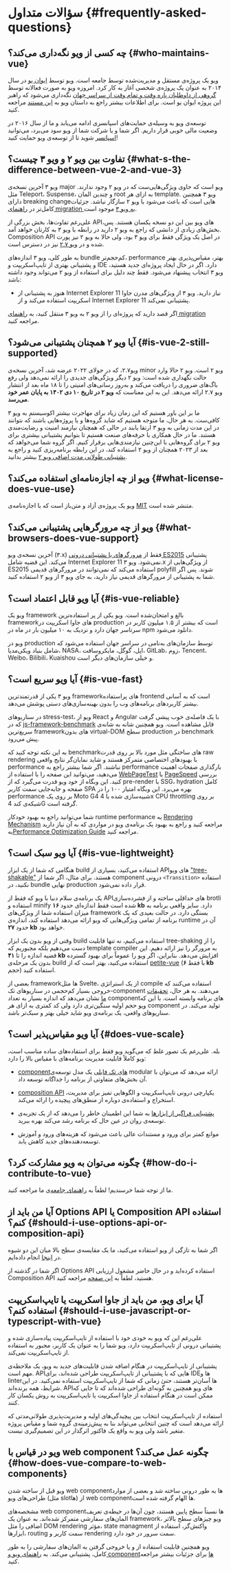 # سؤالات متداول {#frequently-asked-questions}

## چه کسی از ویو نگه‌داری می‌کند؟ {#who-maintains-vue}

ویو یک پروژه‌ی مستقل و مدیریت‌شده توسط جامعه است. ویو توسط [ایوان یو](https://twitter.com/youyuxi) در سال ۲۰۱۴ به عنوان یک پروژه‌ی شخصی آغاز به کار کرد. امروزه ویو به صورت فعالانه توسط [گروهی از داوطلبان پاره وقت و تمام وقت از سراسر جهان](/about/team) نگه‌داری می‌شود که راهبر این پروژه ایوان یو است. برای اطلاعات بیشتر راجع به داستان ویو به [این مستند](https://www.youtube.com/watch?v=OrxmtDw4pVI) مراجعه کنید.

توسعه‌ی ویو به وسیله‌ی حمایت‌های اسپانسری ادامه می‌یابد و ما از سال ۲۰۱۶ در وضعیت مالی خوبی قرار داریم. اگر شما و یا شرکت شما از ویو سود می‌برد، می‌توانید [اسپانسر](/sponsor/) شوید تا از توسعه‌ی ویو حمایت کنید!

## تفاوت بین ویو ۲ و ویو ۳ چیست؟ {#what-s-the-difference-between-vue-2-and-vue-3}

ویو ۳ آخرین نسخه‌ی major ویو است که حاوی ویژگی‌هایی‌ست که در ویو ۲ وجود ندارند. مثل Teleport، Suspense، و چندین المان root به ازای هر template. ویو ۳ همچنین دارای breaking changeهایی است که باعث می‌شود با ویو ۲ سازگار نباشد. جزئیات کامل‌تر در [راهنمای migration به ویو ۳](https://v3-migration.vuejs.org/) موجود است.

علی‌رغم تفاوت‌ها، بخش بزرگی از APIهای ویو بین این دو نسخه یکسان هستند. پس، بخش‌های زیادی از دانشی که راجع به ویو ۲ دارید در رابطه با ویو ۳ به کارتان خواهد آمد. Composition API در اصل یک ویژگی فقط برای ویو ۳ بود، ولی حالا به ویو ۲ نیز پورت شده و در [ویو ۲.۷](https://github.com/vuejs/vue/blob/main/CHANGELOG.md#270-2022-07-01) نیز در دسترس است.

به طور کلی، ویو ۳ اندازه‌های bundle کم‌حجم‌تر، performance بهتر، مقیاس‌پذیری بهتر و پشتیبانی بهتری از تایپ‌اسکریپت و IDE دارد. اگر در حال ایجاد پروژه‌ای جدید هستید، ویو ۳ انتخاب پیشنهاد می‌شود. فقط چند دلیل برای استفاده از ویو ۲ می‌تواند وجود داشته باشد:

- هنوز به پشتیبانی از Internet Explorer 11 نیاز دارید. ویو ۳ از ویژگی‌های مدرن جاوا اسکریپت استفاده می‌کند و از Internet Explorer 11 پشتیبانی نمی‌کند.

اگر قصد دارید که پروژه‌ای را از ویو ۲ به ویو ۳ منتقل کنید، به [راهنمای migration](https://v3-migration.vuejs.org/) مراجعه کنید.

## آیا ویو ۲ همچنان پشتیبانی می‌شود؟ {#is-vue-2-still-supported}

ویو۲.۷، که در جولای ۲۰۲۲ عرضه شد، آخرین نسخه‌ی minor ویو ۲ است. ویو ۲ حالا وارد حالت نگهداری شده است: ویو ۲ دیگر ویژگی‌های جدیدی را ارائه نمی‌دهد ولی رفع باگ‌های ضروری را دریافت می‌کند و به‌روز رسانی‌های امنیتی را تا ۱۸ ماه بعد از انتشار ویو ۲.۷ ارائه می‌دهد. این به این معناست که **ویو ۲ در تاریخ ۱۰ دی ۱۴۰۲ به پایان عمر خود می‌رسد**.

ما بر این باور هستیم که این زمان زیاد برای مهاجرت بیشتر اکوسیستم به ویو ۳ کافی‌ست.
به هر حال، ما متوجه هستیم که شاید گروه‌ها و یا پروژه‌هایی باشند که نتوانند در این مدت زمانی به ویو ۳ ارتقا یابند در حالی که همچنان نیازمند امنیت و رضایت‌مندی هستند. ما در حال همکاری با حرفه‌های صنعت هستیم تا بتوانیم پشتیبانی بیشتری برای ویو ۲ برای گروه‌هایی با این‌چنین نیازمندی‌هایی برقرار کنیم. اگر گروه شما می‌خواهد که بعد از ۲۰۲۳ همچنان از ویو ۲ استفاده کند، در این رابطه برنامه‌ریزی کنید و راجع به [پشتیبانی طولانی مدت اضافی ویو ۲](https://v2.vuejs.org/lts/) بیشتر بدانید.

## ویو از چه اجازه‌نامه‌ای استفاده می‌کند؟ {#what-license-does-vue-use}

ویو یک پروژه‌ی آزاد و متن‌باز است که با اجازه‌نامه‌ی [MIT](https://opensource.org/licenses/MIT) متنشر شده است.

## ویو از چه مرورگرهایی پشتیبانی می‌کند؟ {#what-browsers-does-vue-support}

آخرین نسخه‌ی ویو (۳.x) فقط از [مرورگرهای با پشتیبانی درونی ES2015](https://caniuse.com/es6) پشتیبانی می‌کند. این قضیه شامل Internet Explorer 11 نمی‌شود. ویو ۳.x از ویژگی‌هایی از ES2015 استفاده می‌کند که نمی‌توانند در مرورگرهای قدیمی polyfill شوند. پس اگر شما به پشتیبانی از مرورگرهای قدیمی نیاز دارید، به جای ویو ۳ از ویو ۲ استفاده کنید.

## آیا ویو قابل اعتماد است؟ {#is-vue-reliable}

ویو یک framework بالغ و امتحان‌شده است. ویو یکی از پر استفاده‌ترین frameworkهای جاوا اسکریپت در production است که بیشتر از ۱.۵ میلیون کاربر در سرتاسر جهان دارد و نزدیک به ۱۰ میلیون بار در ماه در npm دانلود می‌شود.

ویو در production توسط سازمان‌های به‌نامی در سراسر جهان استفاده می‌شود که شامل بنیاد ویکی‌مدیا، NASA، اپل، گوگل، مایکروسافت، GitLab، زوم، Tencent، Weibo، Bilibili، Kuaishou و خیلی سازمان‌های دیگر است.

## آیا ویو سریع است؟ {#is-vue-fast}

ویو ۳ یکی از قدرتمندترین frameworkهای پراستفاده frontend است که به آسانی بیشتر کاربردهای برنامه‌های وب را بدون بهینه‌سازی‌های دستی پوشش می‌دهد.

در سناریوهای stress-test، ویو از React و Angular با یک فاصله‌ی خوب پیشی گرفت که در [js-framework-benchmark](https://krausest.github.io/js-framework-benchmark/current.html) قابل مشاهده است. ویو همچنین شانه به شانه‌ی سریع‌ترین frameworkهای بدون virtual-DOM سطح production در benchmark پیش می‌رود.

به این نکته توجه کنید که benchmarkهای ساختگی مثل مورد بالا بر روی قدرت raw rendering با بهبودهای اختصاصی متمرکز هستند و شاید نمایان‌گر نتایج واقعی performance نباشند. اگر شما بیشتر راجع به performance بارگذاری صفحات اهمیت می‌دهید، می‌توانید این صفحه را  با استفاده از [WebPageTest](https://www.webpagetest.org/lighthouse) یا [PageSpeed](https://pagespeed.web.dev/) بررسی کنید. این وبگاه از خود ویو قدرت می‌گیرد که از pre-render با SSG، hydration کامل صفحه و جابه‌جایی سمت کاربر SPA بهره می‌برد. این وبگاه امتیاز ۱۰۰ را در performance بر روی یک Moto G4 شبیه‌سازی شده با 4x CPU throttling بر روی شبکه‌ی کند 4G گرفته است.

شما می‌توانید راجع به بهبود خودکار runtime performance به [Rendering Mechanism](/guide/extras/rendering-mechanism) مراجعه کنید و راجع به بهبود یک برنامه‌ی ویو در مواردی که به آن نیاز دارید به[Performance Optimization Guide](/guide/best-practices/performance) مراجعه کنید.

## آیا ویو سبک است؟ {#is-vue-lightweight}

هنگامی که شما از یک ابزار build استفاده می‌کنید، بسیاری از APIهای ویو ["tree-shakable"](https://developer.mozilla.org/en-US/docs/Glossary/Tree_shaking) هستند. برای مثال، اگر شما از component درونی `<Transition>` استفاده نکنید، در bundle نهایی production قرار داده نمی‌شود.

یک برنامه‌ی سلام دنیا با ویو که فقط از APIهای حداقلی ساخته و از فشرده‌سازی brotli استفاده و minify شده است فقط اندازه‌ای حدود **۱۶ kb** دارد. سایز واقعی برنامه به میزان استفاده شما از ویژگی‌های framework بستگی دارد. در حالت بعیدی که یک برنامه از تمامی ویژگی‌هایی که ویو ارائه می‌دهد استفاده کند، اندازه‌ی runtime آن در حدود **۲۷ kb** خواهد بود.

وقتی از ویو بدون یک ابزار build استفاده می‌کنیم، نه تنها قابلیت tree-shaking را از دست می‌دهیم بلکه مجبوریم که template compiler به مرورگر را نیز ارائه دهیم. این قضیه اندازه را تا **۴۱ kb** افزایش می‌دهد. بنابراین، اگر ویو را عموماً برای بهبود گسترده بدون یک مرحله‌ی build استفاده می‌کنید، بهتر است که از [petite-vue](https://github.com/vuejs/petite-vue) (با فقط **۶ kb** حجم) استفاده کنید.

بعضی از frameworkها مثل Svelte، از یک استراتژی compile استفاده می‌کنند که خروجی بسیار کم‌حجمی در سناریوهای تک-component می‌دهند. به هر حال، [تحقیقات ما](https://github.com/yyx990803/vue-svelte-size-analysis) نشان می‌دهد که اندازه بسیار به تعداد componentهای برنامه وابسته است. با این که ویو حجم اولیه سنگین‌تری دارد ولی کد کمتری به ازای هر component تولید می‌کند. در سناریوهای واقعی، یک برنامه‌ی ویو شاید خیلی بهتر و سبک‌تر باشد.

## آیا ویو مقیاس‌پذیر است؟ {#does-vue-scale}

بله. علی‌رغم یک تصور غلط که می‌گوید ویو فقط برای استفاده‌های ساده مناسب است، ویو کاملاً قابلیت مدیریت برنامه‌های با مقیاس بالا را دارد:

- [componentهای تک فایلی](/guide/scaling-up/sfc) یک مدل توسعه‌ی modular ارائه می‌دهد که می‌توان با آن بخش‌های متفاوتی از برنامه را جداگانه توسعه داد.

- [composition API](/guide/reusability/composables) یکپارچی درونی تایپ‌اسکریپت و الگوهایی تمیز برای مدیریت، استخراج و استفاده‌ی دوباره از منطق‌های پیچیده را ارائه می‌کند.

- [پشتیبانی فراگیر از ابزارها](/guide/scaling-up/tooling) به شما این اطمینان خاطر را می‌دهد که از یک تجربه‌ی توسعه‌ی روان در عین حال که برنامه رشد می‌کند بهره ببرید.


- موانع کمتر برای ورود و مستندات عالی باعث می‌شود که هزینه‌های ورود و آموزش توسعه‌دهنده‌های جدید کاهش یابد.

## چگونه می‌توان به ویو مشارکت کرد؟ {#how-do-i-contribute-to-vue}

ما از توجه شما خرسندیم! لطفاً به [راهنمای جامعه](/about/community-guide)‌ی ما مراجعه کنید.

## آیا من باید از Options API یا Composition API استفاده کنم؟ {#should-i-use-options-api-or-composition-api}

اگر شما به تازگی از ویو استفاده می‌کنید، ما یک مقایسه‌ی سطح بالا میان این دو شیوه در [اینجا](/guide/introduction#which-to-choose) انجام داده‌ایم.

اگر شما در گذشته از Options API استفاده کرده‌اید و در حال حاضر مشغول ارزیابی Composition API هستید، لطفاً به [این صفحه](/guide/extras/composition-api-faq) مراجعه کنید.

## آیا برای ویو، من باید از جاوا اسکریپت یا تایپ‌اسکریپت استفاده کنم؟ {#should-i-use-javascript-or-typescript-with-vue}

علی‌رغم این که ویو به خودی خود با استفاده از تایپ‌اسکریپت پیاده‌سازی شده و پشتیبانی درونی از تایپ‌اسکریپت دارد، ویو شما را به عنوان یک کاربر، مجبور به استفاده از تایپ‌اسکریپت نمی‌کند.

پشتیبانی از تایپ‌اسکریپت در هنگام اضافه شدن قابلیت‌های جدید به ویو، یک ملاحظه‌ی مهم است. APIهایی که با پشتیبانی از تایپ‌اسکریپت طراحی شده‌اند، برای IDEها و linterها آسان‌تر هستند، حتیٰ زمانی که شما از تایپ‌اسکریپت استفاده نمی‌کنید. در این شرایط، همه برنده‌اند. APIهای ویو همچنین به گونه‌ای طراحی شده‌اند که تا جایی که ممکن است در هنگام استفاده از جاوا اسکریپت یا تایپ‌اسکریپت به روش یکسان کار کنند.

استفاده از تایپ‌اسکریپت انتخاب بین پیچیدگی‌های اولیه و مدیریت‌پذیری طولانی‌مدتی که ارائه می‌دهد است که چنین انتخابی می‌تواند بنا به پیش‌زمینه‌ی گروه شما و مقیاس پروژه متغیر باشد ولی ویو به واقع یک فاکتور اثرگذار در این تصمیم‌گیری نیست.

## ویو در قیاس با web component چگونه عمل می‌کند؟ {#how-does-vue-compare-to-web-components}

ویو قبل از ساخته شدن web componentها به طور درونی ساخته شد و بعضی از موارد طراحی‌های ویو (مثل slotها) از web componentها الهام گرفته شده است.

مشخصه‌های web componentها نسبتاً سطح پایین هستند، چون آن‌ها در حیطه‌ی تعریف المان‌های سفارشی متمرکز شده‌اند. به عنوان یک framework، ویو چیزهای سطح بالاتر اضافی را مثل DOM rendering مؤثر، state managment واکنش‌گر، استفاده از ابزارها، routing سمت کاربر و rendering سمت سرور در خود دارد.

ویو همچنین قابلیت استفاده از و یا خروجی گرفتن به المان‌های سفارشی را به طور کامل، پشتیبانی می‌کند. به [راهنمای ویو و componentها](/guide/extras/web-components) برای جزئیات بیشتر مراجعه کنید.

<!-- ## TODO How does Vue compare to React? -->

<!-- ## TODO How does Vue compare to Angular? -->

